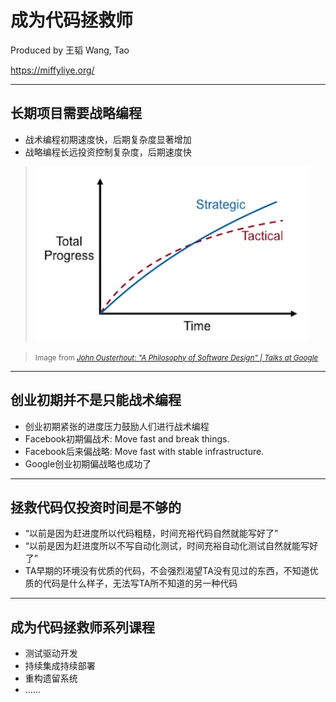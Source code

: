 # 成为代码拯救师

Produced by 王韬 Wang, Tao

https://miffyliye.org/

---

## 长期项目需要战略编程

* 战术编程初期速度快，后期复杂度显著增加
* 战略编程长远投资控制复杂度，后期速度快

> <img class="plain"  src="strategic-vs-tactical.png"/>

> <small>Image from *[John Ousterhout: "A Philosophy of Software Design" | Talks at Google](https://www.youtube.com/watch?v=bmSAYlu0NcY)*</small>

---

## 创业初期并不是只能战术编程

* 创业初期紧张的进度压力鼓励人们进行战术编程
* Facebook初期偏战术: Move fast and break things.
* Facebook后来偏战略: Move fast with stable infrastructure.
* Google创业初期偏战略也成功了

---

## 拯救代码仅投资时间是不够的

* “以前是因为赶进度所以代码粗糙，时间充裕代码自然就能写好了”
* “以前是因为赶进度所以不写自动化测试，时间充裕自动化测试自然就能写好了”
* TA早期的环境没有优质的代码，不会强烈渴望TA没有见过的东西，不知道优质的代码是什么样子，无法写TA所不知道的另一种代码

---

## 成为代码拯救师系列课程

* 测试驱动开发
* 持续集成持续部署
* 重构遗留系统
* ......

